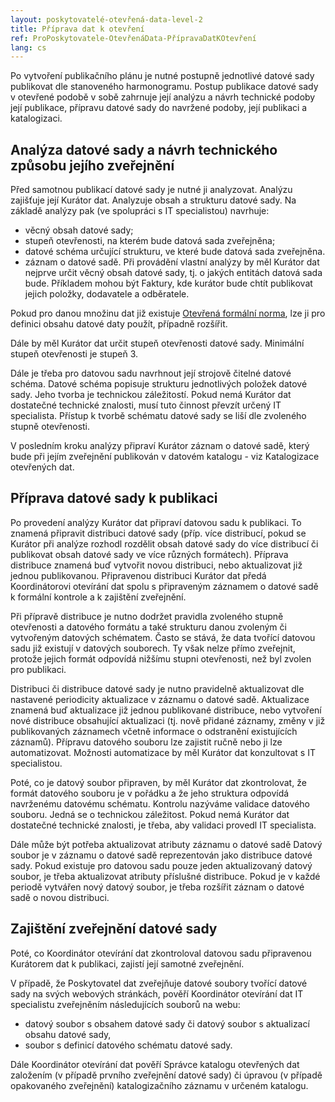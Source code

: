 ```yaml
---
layout: poskytovatelé-otevřená-data-level-2
title: Příprava dat k otevření
ref: ProPoskytovatele-OtevřenáData-PřípravaDatKOtevření
lang: cs
---
```


Po vytvoření publikačního plánu je nutné postupně jednotlivé datové sady publikovat dle stanoveného harmonogramu.
Postup publikace datové sady v otevřené podobě v sobě zahrnuje její analýzu a návrh technické podoby její publikace, přípravu datové sady do navržené podoby, její publikaci a katalogizaci.

## Analýza datové sady a návrh technického způsobu jejího zveřejnění
Před samotnou publikací datové sady je nutné ji analyzovat. 
Analýzu zajišťuje její Kurátor dat. 
Analyzuje obsah a strukturu datové sady. Na základě analýzy pak (ve spolupráci s IT specialistou) navrhuje:
* věcný obsah datové sady;
* stupeň otevřenosti, na kterém bude datová sada zveřejněna;
* datové schéma určující strukturu, ve které bude datová sada zveřejněna.
* záznam o datové sadě.
Při provádění vlastní analýzy by měl Kurátor dat nejprve určit věcný obsah datové sady, tj. o jakých entitách datová sada bude.
Příkladem mohou být Faktury, kde kurátor bude chtít publikovat jejich položky, dodavatele a odběratele.

Pokud pro danou množinu dat již existuje [Otevřená formální norma](https://data.gov.cz/ofn/), lze ji pro definici obsahu datové daty použít, případně rozšířit. 

Dále by měl Kurátor dat určit stupeň otevřenosti datové sady.
Minimální stupeň otevřenosti je stupeň 3.

Dále je třeba pro datovou sadu navrhnout její strojově čitelné datové schéma.
Datové schéma popisuje strukturu jednotlivých položek datové sady.
Jeho tvorba je technickou záležitostí.
Pokud nemá Kurátor dat dostatečné technické znalosti, musí tuto činnost převzít určený IT specialista.
Přístup k tvorbě schématu datové sady se liší dle zvoleného stupně otevřenosti.

V posledním kroku analýzy připraví Kurátor záznam o datové sadě, který bude při jejím zveřejnění publikován v datovém katalogu - viz Katalogizace otevřených dat. 

## Příprava datové sady k publikaci
Po provedení analýzy Kurátor dat připraví datovou sadu k publikaci.
To znamená připravit distribuci datové sady (příp. více distribucí, pokud se Kurátor při analýze rozhodl rozdělit obsah datové sady do více distribucí či publikovat obsah datové sady ve více různých formátech).
Příprava distribuce znamená buď vytvořit novou distribuci, nebo aktualizovat již jednou publikovanou.
Připravenou distribuci Kurátor dat předá Koordinátorovi otevírání dat spolu s připraveným záznamem o datové sadě k formální kontrole a k zajištění zveřejnění.

Při přípravě distribuce je nutno dodržet pravidla zvoleného stupně otevřenosti a datového formátu a také strukturu danou zvoleným či vytvořeným datových schématem.
Často se stává, že data tvořící datovou sadu již existují v datových souborech.
Ty však nelze přímo zveřejnit, protože jejich formát odpovídá nižšímu stupni otevřenosti, než byl zvolen pro publikaci.

Distribuci či distribuce datové sady je nutno pravidelně aktualizovat dle nastavené periodicity aktualizace v záznamu o datové sadě.
Aktualizace znamená buď aktualizace již jednou publikované distribuce, nebo vytvoření nové distribuce obsahující aktualizaci (tj. nově přidané záznamy, změny v již publikovaných záznamech včetně informace o odstranění existujících záznamů). Přípravu datového souboru lze zajistit ručně nebo ji lze automatizovat.
Možnosti automatizace by měl Kurátor dat konzultovat s IT specialistou.

Poté, co je datový soubor připraven, by měl Kurátor dat zkontrolovat, že formát datového souboru je v pořádku a že jeho struktura odpovídá navrženému datovému schématu.
Kontrolu nazýváme validace datového souboru.
Jedná se o technickou záležitost.
Pokud nemá Kurátor dat dostatečné technické znalosti, je třeba, aby validaci provedl IT specialista.

Dále může být potřeba aktualizovat atributy záznamu o datové sadě
Datový soubor je v záznamu o datové sadě reprezentován jako distribuce datové sady.
Pokud existuje pro datovou sadu pouze jeden aktualizovaný datový soubor, je třeba aktualizovat atributy příslušné distribuce.
Pokud je v každé periodě vytvářen nový datový soubor, je třeba rozšířit záznam o datové sadě o novou distribuci.

## Zajištění zveřejnění datové sady
Poté, co Koordinátor otevírání dat zkontroloval datovou sadu připravenou Kurátorem dat k publikaci, zajistí její samotné zveřejnění.

V případě, že Poskytovatel dat zveřejňuje datové soubory tvořící datové sady na svých webových stránkách, pověří Koordinátor otevírání dat IT specialistu zveřejněním následujících souborů na webu:
* datový soubor s obsahem datové sady či datový soubor s aktualizací obsahu datové sady,
* soubor s definicí datového schématu datové sady.

Dále Koordinátor otevírání dat pověří Správce katalogu otevřených dat založením (v případě prvního zveřejnění datové sady) či úpravou (v případě opakovaného zveřejnění) katalogizačního záznamu v určeném katalogu.

